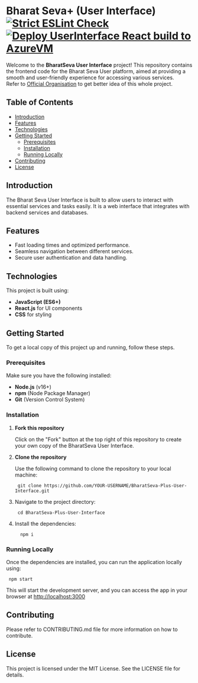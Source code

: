 # Bharat Seva+ (User Interface) [![Strict ESLint Check](https://github.com/BharatSeva/BharatSeva-Plus-User-Interface/actions/workflows/strict-lint.yaml/badge.svg)](https://github.com/BharatSeva/BharatSeva-Plus-User-Interface/actions/workflows/strict-lint.yaml)  [![Deploy UserInterface React build to AzureVM](https://github.com/BharatSeva/BharatSeva-Plus-User-Interface/actions/workflows/deploy2azure.yaml/badge.svg)](https://github.com/BharatSeva/BharatSeva-Plus-User-Interface/actions/workflows/deploy2azure.yaml)

Welcome to the **BharatSeva User Interface** project! This repository contains the frontend code for the Bharat Seva User platform, aimed at providing a smooth and user-friendly experience for accessing various services.  
Refer to [Official Organisation](https://github.com/BharatSeva) to get better idea of this whole project.

## Table of Contents

- [Introduction](#introduction)
- [Features](#features)
- [Technologies](#technologies)
- [Getting Started](#getting-started)
  - [Prerequisites](#prerequisites)
  - [Installation](#installation)
  - [Running Locally](#running-locally)
- [Contributing](#contributing)
- [License](#license)

## Introduction

The Bharat Seva User Interface is built to allow users to interact with essential services and tasks easily. It is a web interface that integrates with backend services and databases.

## Features
- Fast loading times and optimized performance.
- Seamless navigation between different services.
- Secure user authentication and data handling.

## Technologies
This project is built using:
- **JavaScript (ES6+)**
- **React.js** for UI components
- **CSS** for styling

## Getting Started

To get a local copy of this project up and running, follow these steps.

### Prerequisites
Make sure you have the following installed:
- **Node.js** (v16+)
- **npm** (Node Package Manager)
- **Git**  (Version Control System)

### Installation
1. **Fork this repository**

   Click on the "Fork" button at the top right of this repository to create your own copy of the BharatSeva User Interface.

2. **Clone the repository**

   Use the following command to clone the repository to your local machine:

        git clone https://github.com/YOUR-USERNAME/BharatSeva-Plus-User-Interface.git  

3. Navigate to the project directory:

        cd BharatSeva-Plus-User-Interface 

4. Install the dependencies:

         npm i 

### Running Locally  
Once the dependencies are installed, you can run the application locally using:

     npm start  


This will start the development server, and you can access the app in your browser at [http://localhost:3000](http://localhost:3000)

## Contributing
Please refer to CONTRIBUTING.md file for more information on how to contribute.

## License
This project is licensed under the MIT License. See the LICENSE file for details.

